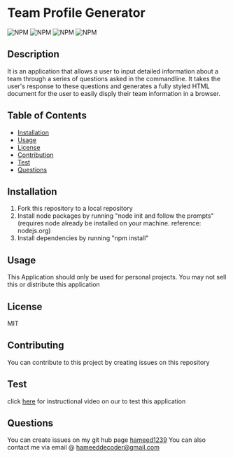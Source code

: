 # Team Profile Generator

  ![NPM](https://img.shields.io/badge/license-MIT-<green>) ![ NPM](https://img.shields.io/github/languages/top/hameed1239/readme-generator) ![ NPM](https://img.shields.io/github/followers/hameed1239?style=social) ![NPM](https://img.shields.io/github/forks/hameed1239/readme-generator?style=social)
  ## Description
  It is an application that allows a user to input detailed information about a team through a series of questions asked in the commandline. It takes the user's response to these questions and generates a fully styled HTML document for the user to easily disply their team information in a browser. 

  ## Table of Contents
  * [Installation](#installation)
  * [Usage](#usage)
  * [License](#license)
  * [Contribution](#contribution)
  * [Test](#test)
  * [Questions](#questions)

  ## Installation
  1. Fork this repository to a local repository
  2. Install node packages by running "node init and follow the prompts"(requires node already be installed on your machine. reference: nodejs.org)
  3. Install dependencies by running "npm install"
  ## Usage
  This Application should only be used for personal projects. You may not sell this or distribute this application

  ## License
  MIT

  ## Contributing
  You can contribute to this project by creating issues on this repository

  ## Test
  click [here](https://drive.google.com/file/d/1fTXn1vJ0Cb73eTErxp5pzq0RpXEkc74p/view) for instructional video on our to test this application

  ## Questions
  You can create issues on my git hub page
  [hameed1239](https://github.com/hameed1239)
  You can also contact me via email @ hameeddecoder@gmail.com

